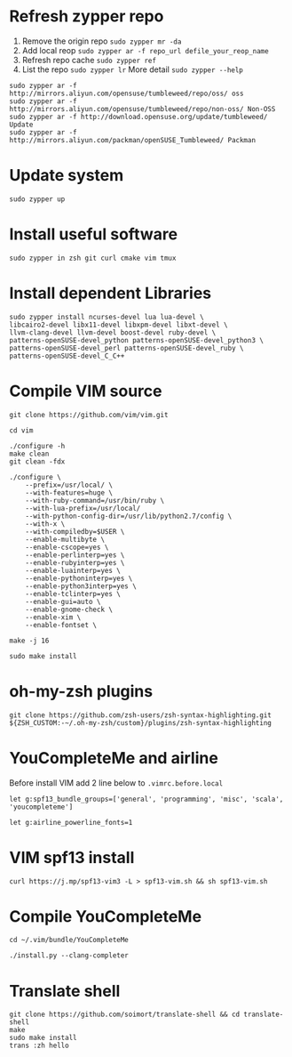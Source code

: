 # Refresh zypper repo
1. Remove the origin repo `sudo zypper mr -da`
2. Add local reop `sudo zypper ar -f repo_url defile_your_reop_name`
3. Refresh repo cache `sudo zypper ref`
4. List the repo `sudo zypper lr`
More detail `sudo zypper --help`

```
sudo zypper ar -f http://mirrors.aliyun.com/opensuse/tumbleweed/repo/oss/ oss 
sudo zypper ar -f http://mirrors.aliyun.com/opensuse/tumbleweed/repo/non-oss/ Non-OSS
sudo zypper ar -f http://download.opensuse.org/update/tumbleweed/ Update 
sudo zypper ar -f http://mirrors.aliyun.com/packman/openSUSE_Tumbleweed/ Packman
```
# Update system
```
sudo zypper up
```
# Install useful software
```
sudo zypper in zsh git curl cmake vim tmux
```
# Install dependent Libraries
```
sudo zypper install ncurses-devel lua lua-devel \
libcairo2-devel libx11-devel libxpm-devel libxt-devel \
llvm-clang-devel llvm-devel boost-devel ruby-devel \
patterns-openSUSE-devel_python patterns-openSUSE-devel_python3 \
patterns-openSUSE-devel_perl patterns-openSUSE-devel_ruby \
patterns-openSUSE-devel_C_C++
```
# Compile VIM source
```
git clone https://github.com/vim/vim.git
```

```
cd vim
```

```
./configure -h
make clean
git clean -fdx

./configure \
    --prefix=/usr/local/ \
    --with-features=huge \
    --with-ruby-command=/usr/bin/ruby \
    --with-lua-prefix=/usr/local/
    --with-python-config-dir=/usr/lib/python2.7/config \
    --with-x \
    --with-compiledby=$USER \
    --enable-multibyte \
    --enable-cscope=yes \
    --enable-perlinterp=yes \
    --enable-rubyinterp=yes \
    --enable-luainterp=yes \
    --enable-pythoninterp=yes \
    --enable-python3interp=yes \
    --enable-tclinterp=yes \
    --enable-gui=auto \
    --enable-gnome-check \
    --enable-xim \
    --enable-fontset \
```

```
make -j 16
```

```
sudo make install
```
# oh-my-zsh plugins
```
git clone https://github.com/zsh-users/zsh-syntax-highlighting.git ${ZSH_CUSTOM:-~/.oh-my-zsh/custom}/plugins/zsh-syntax-highlighting
```
# YouCompleteMe and airline
Before install VIM add 2 line below to `.vimrc.before.local`
```
let g:spf13_bundle_groups=['general', 'programming', 'misc', 'scala', 'youcompleteme']
```

```
let g:airline_powerline_fonts=1
```
# VIM spf13 install
```
curl https://j.mp/spf13-vim3 -L > spf13-vim.sh && sh spf13-vim.sh
```
# Compile YouCompleteMe
```
cd ~/.vim/bundle/YouCompleteMe
```
```
./install.py --clang-completer
```
# Translate shell
```
git clone https://github.com/soimort/translate-shell && cd translate-shell
make
sudo make install
trans :zh hello
```
